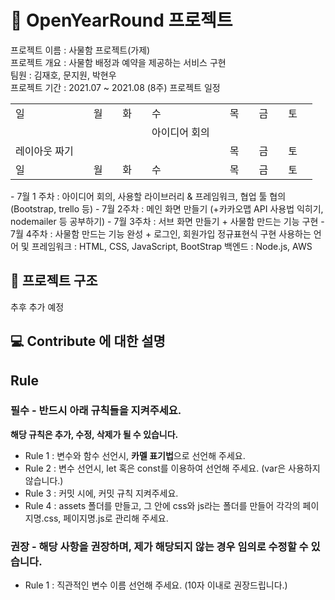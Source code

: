 # 📕 OpenYearRound 프로젝트
프로젝트 이름 : 사물함 프로젝트(가제)  
프로젝트 개요 : 사물함 배정과 예약을 제공하는 서비스 구현  
팀원 : 김재호, 문지원, 박현우   
프로젝트 기간 : 2021.07 ~ 2021.08 (8주)
프로젝트 일정

<table>
  <tr>
    <td>일<td/>
    <td>월<td/>
    <td>화<td/>
    <td>수<td/>
    <td>목<td/>
    <td>금<td/>
    <td>토<td/>
  </tr>
  
  <tr>
    <td><td/>
    <td><td/>
    <td><td/>
    <td>아이디어 회의<td/>
    <td><td/>
    <td><td/>
    <td><td/>
  </tr>
  
  <tr>
    <td>레이아웃 짜기<td/>
    <td><td/>
    <td><td/>
    <td><td/>
    <td>목<td/>
    <td>금<td/>
    <td>토<td/>
  </tr>
  
  <tr>
    <td>일<td/>
    <td>월<td/>
    <td>화<td/>
    <td>수<td/>
    <td>목<td/>
    <td>금<td/>
    <td>토<td/>
  </tr>
</table>
- 7월 1 주차 : 아이디어 회의, 사용할 라이브러리 & 프레임워크, 협업 툴 협의 (Bootstrap, trello 등)  
- 7월 2주차 : 메인 화면 만들기 (+카카오맵 API 사용법 익히기, nodemailer 등 공부하기) 
- 7월 3주차 : 서브 화면 만들기 + 사물함 만드는 기능 구현 
- 7월 4주차 : 사물함 만드는 기능 완성 + 로그인, 회원가입 정규표현식 구현
사용하는 언어 및 프레임워크 : HTML, CSS, JavaScript, BootStrap
백엔드 : Node.js, AWS

## 📁 프로젝트 구조
추후 추가 예정 

## 💻 Contribute 에 대한 설명

## Rule

### 필수 - 반드시 아래 규칙들을 지켜주세요.

**해당 규칙은 추가, 수정, 삭제가 될 수 있습니다.**

- Rule 1 : 변수와 함수 선언시, **카멜 표기법**으로 선언해 주세요.
- Rule 2 : 변수 선언시, let 혹은 const를 이용하여 선언해 주세요. (var은 사용하지 않습니다.)
- Rule 3 : 커밋 시에, 커밋 규칙 지켜주세요.
- Rule 4 : assets 폴더를 만들고, 그 안에 css와 js라는 폴더를 만들어 각각의 페이지명.css, 페이지명.js로 관리해 주세요.

### 권장 - 해당 사항을 권장하며, 제가 해당되지 않는 경우 임의로 수정할 수 있습니다.

- Rule 1 : 직관적인 변수 이름 선언해 주세요. (10자 이내로 권장드립니다.)
